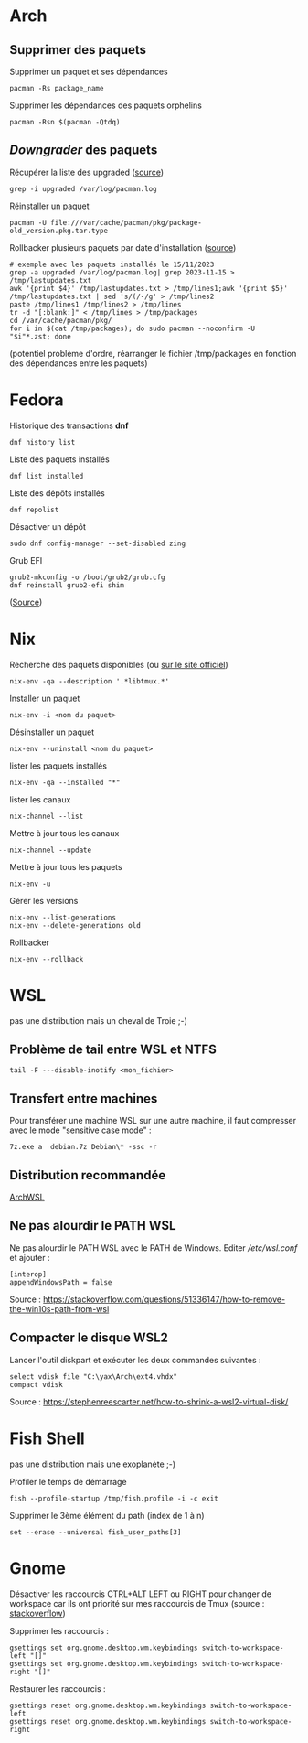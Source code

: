 <!-- title: Mémo par distrib -->

# Arch

## Supprimer des paquets

Supprimer un paquet et ses dépendances 

    pacman -Rs package_name

Supprimer les dépendances des paquets orphelins

    pacman -Rsn $(pacman -Qtdq)

## *Downgrader* des paquets

Récupérer la liste des upgraded ([source](https://wiki.archlinux.org/title/Downgrading_packages))

    grep -i upgraded /var/log/pacman.log

Réinstaller un paquet

    pacman -U file:///var/cache/pacman/pkg/package-old_version.pkg.tar.type

Rollbacker plusieurs paquets par date d'installation ([source](https://linuxconfig.org/how-to-rollback-pacman-updates-in-arch-linux))

```shell
# exemple avec les paquets installés le 15/11/2023
grep -a upgraded /var/log/pacman.log| grep 2023-11-15 > /tmp/lastupdates.txt
awk '{print $4}' /tmp/lastupdates.txt > /tmp/lines1;awk '{print $5}' /tmp/lastupdates.txt | sed 's/(/-/g' > /tmp/lines2
paste /tmp/lines1 /tmp/lines2 > /tmp/lines
tr -d "[:blank:]" < /tmp/lines > /tmp/packages
cd /var/cache/pacman/pkg/
for i in $(cat /tmp/packages); do sudo pacman --noconfirm -U "$i"*.zst; done
```

(potentiel problème d'ordre, réarranger le fichier /tmp/packages en fonction des dépendances entre les paquets)

# Fedora 

Historique des transactions **dnf** 

    dnf history list

Liste des paquets installés

    dnf list installed

Liste des dépôts installés 

    dnf repolist

Désactiver un dépôt 

    sudo dnf config-manager --set-disabled zing

Grub EFI 

    grub2-mkconfig -o /boot/grub2/grub.cfg
    dnf reinstall grub2-efi shim

([Source](https://docs.fedoraproject.org/en-US/fedora/latest/system-administrators-guide/kernel-module-driver-configuration/Working_with_the_GRUB_2_Boot_Loader/))

#  Nix 

Recherche des paquets disponibles (ou [sur le site officiel](https://search.nixos.org/packages))

    nix-env -qa --description '.*libtmux.*'

Installer un paquet 

    nix-env -i <nom du paquet>

Désinstaller un paquet

    nix-env --uninstall <nom du paquet>

lister les paquets installés 

    nix-env -qa --installed "*"

lister les canaux 

    nix-channel --list

Mettre à jour tous les canaux

    nix-channel --update 

Mettre à jour tous les paquets 

    nix-env -u    

Gérer les versions 

    nix-env --list-generations    
    nix-env --delete-generations old

Rollbacker

    nix-env --rollback 

# WSL

pas une distribution mais un cheval de Troie ;-)

## Problème de tail entre WSL et NTFS 

    tail -F ---disable-inotify <mon_fichier>

## Transfert entre machines 

Pour transférer une machine WSL sur une autre machine, il faut compresser avec le mode "sensitive case mode" : 

    7z.exe a  debian.7z Debian\* -ssc -r

## Distribution recommandée 

[ArchWSL](https://github.com/yuk7/ArchWSL)

## Ne pas alourdir le PATH WSL 

Ne pas alourdir le PATH WSL avec le PATH de Windows. Editer */etc/wsl.conf* et ajouter : 

    [interop]
    appendWindowsPath = false

Source : https://stackoverflow.com/questions/51336147/how-to-remove-the-win10s-path-from-wsl

## Compacter le disque WSL2 

Lancer l'outil diskpart et exécuter les deux commandes suivantes :

    select vdisk file "C:\yax\Arch\ext4.vhdx"
    compact vdisk

Source :  https://stephenreescarter.net/how-to-shrink-a-wsl2-virtual-disk/

# Fish Shell 

pas une distribution mais une exoplanète ;-) 

Profiler le temps de démarrage 

    fish --profile-startup /tmp/fish.profile -i -c exit

Supprimer le 3ème élément du path (index de 1 à n)

    set --erase --universal fish_user_paths[3]

# Gnome

Désactiver les raccourcis CTRL+ALT LEFT ou RIGHT pour changer de workspace car ils ont priorité sur mes raccourcis de Tmux (source : [stackoverflow](https://stackoverflow.com/questions/47808160/intellij-idea-ctrlaltleft-shortcut-doesnt-work-in-ubuntu))

Supprimer les raccourcis :

    gsettings set org.gnome.desktop.wm.keybindings switch-to-workspace-left "[]"
    gsettings set org.gnome.desktop.wm.keybindings switch-to-workspace-right "[]"

Restaurer les raccourcis :

    gsettings reset org.gnome.desktop.wm.keybindings switch-to-workspace-left
    gsettings reset org.gnome.desktop.wm.keybindings switch-to-workspace-right
